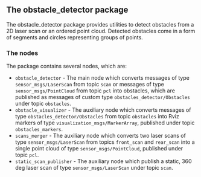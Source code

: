 ## The obstacle_detector package 

The obstacle_detector package provides utilities to detect obstacles from a 2D laser scan or an ordered point cloud. Detected obstacles come in a form of segments and circles representing groups of points.

### The nodes

The package contains several nodes, which are:

* `obstacle_detector` - The main node which converts messages of type `sensor_msgs/LaserScan` from topic `scan` or messages of type `sensor_msgs/PointCloud` from topic `pcl` into obstacles, which are published as messages of custom type `obstacles_detector/Obstacles` under topic `obstacles`. 
* `obstacle_visualizer` - The auxiliary node which converts messages of type `obstacles_detector/Obstacles` from topic `obstacles` into Rviz markers of type `visualization_msgs/MarkerArray`, published under topic `obstacles_markers`.
* `scans_merger` - The auxiliary node which converts two laser scans of type `sensor_msgs/LaserScan` from topics `front_scan` and `rear_scan` into a single point cloud of type `sensor_msgs/PointCloud`, published under topic `pcl`.
* `static_scan_publisher` - The auxiliary node which publish a static, 360 deg laser scan of type `sensor_msgs/LaserScan` under topic `scan`.

